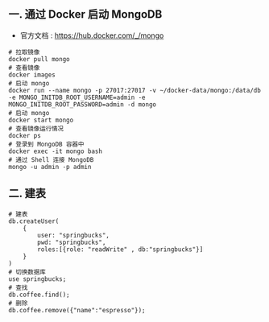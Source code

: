 ## 一. 通过 Docker 启动 MongoDB

- 官方文档 : https://hub.docker.com/_/mongo

```shell
# 拉取镜像
docker pull mongo
# 查看镜像
docker images
# 启动 mongo
docker run --name mongo -p 27017:27017 -v ~/docker-data/mongo:/data/db -e MONGO_INITDB_ROOT_USERNAME=admin -e MONGO_INITDB_ROOT_PASSWORD=admin -d mongo
# 启动 mongo
docker start mongo
# 查看镜像运行情况
docker ps
# 登录到 MongoDB 容器中
docker exec -it mongo bash
# 通过 Shell 连接 MongoDB
mongo -u admin -p admin
```

## 二. 建表
```shell
# 建表
db.createUser(
	{
		user: "springbucks",
		pwd: "springbucks",
		roles:[{role: "readWrite" , db:"springbucks"}]
	}
)
# 切换数据库
use springbucks;
# 查找
db.coffee.find();
# 删除
db.coffee.remove({"name":"espresso"});
```




